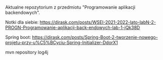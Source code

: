 Aktualne repozytorium z przedmiotu "Programowanie aplikacji backendowych".

Notki dla siebie:
https://dirask.com/posts/WSEI-2021-2022-lato-labN-2-PROGN-Programowanie-aplikacji-back-endowych-lab-1-jQk38D

Spring boot:
https://dirask.com/posts/Spring-Boot-2-tworzenie-nowego-projetu-przy-u%C5%BCyciu-Spring-Initializer-DdorX1

mvn repository log4j
